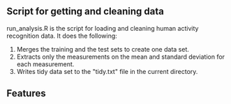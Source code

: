 ## Script for getting and cleaning data

run_analysis.R is the script for loading and cleaning human activity recognition data. It does the following:

1. Merges the training and the test sets to create one data set.
2. Extracts only the measurements on the mean and standard deviation for each measurement. 
3. Writes tidy data set to the "tidy.txt" file in the current directory.

## Features